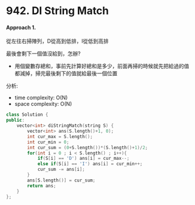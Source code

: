 # 942. DI String Match
#### Approach 1.
從左往右掃陣列，D從高到低排，I從低到高排

最後會剩下一個值沒給到，怎辦?
- 用個變數存總和，事前先計算好總和是多少，前面再掃的時候就先把給過的值都減掉，掃完最後剩下的值就給最後一個位置

分析:
- time complexity: O(N)
- space complexity: O(N)
```c++
class Solution {
public:
    vector<int> diStringMatch(string S) {
        vector<int> ans(S.length()+1, 0);
        int cur_max = S.length();
        int cur_min = 0;
        int cur_sum = (0+S.length())*(S.length()+1)/2;
        for(int i = 0 ; i < S.length() ; i++){
            if(S[i] == 'D') ans[i] = cur_max--;
            else if(S[i] == 'I') ans[i] = cur_min++;
            cur_sum -= ans[i];
        }
        ans[S.length()] = cur_sum;
        return ans;
    }
};
```
